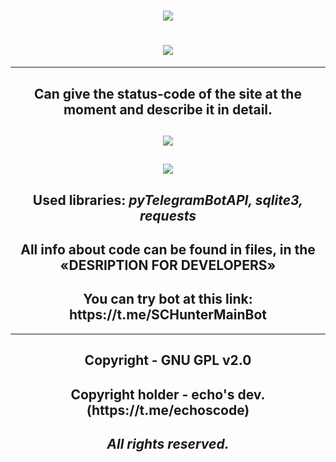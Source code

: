 <h1 align=center><img src="https://readme-typing-svg.herokuapp.com?font=Fira+Code&size=50&pause=1000&color=00e9a3&center=true&vCenter=true&width=350&lines=SCHunter"></h1>
<h1 align=center><img src="https://github.com/echocomplex/main/assets/102752755/7285e2db-488b-430c-ae67-18b6f0078391"></h1>

--- 

<h2 align=center>Can give the status-code of the site at the moment and describe it in detail.</h2>

<h2 align=center><img src="https://github.com/echocomplex/main/assets/102752755/cf17c1c8-e8b4-454a-b164-e29f945e7f45"></h2>

<h2 align=center><img src="https://github.com/echocomplex/main/assets/102752755/0be28aa2-8a53-4652-af73-876648c347e4"></h2>

<h2 align=center>Used libraries: <i>pyTelegramBotAPI, sqlite3, requests</i></h2>

<h2 align=center>All info about code can be found in files, in the «DESRIPTION FOR DEVELOPERS»</h2>

<h2 align=center>You can try bot at this link: https://t.me/SCHunterMainBot</h2>

---

<h2 align=center><b>Copyright - GNU GPL v2.0</b></h2>
<h2 align=center><b>Copyright holder - echo's dev. (https://t.me/echoscode)</b></h2>
<h2 align=center><b><i>All rights reserved.</i></b></h2>
